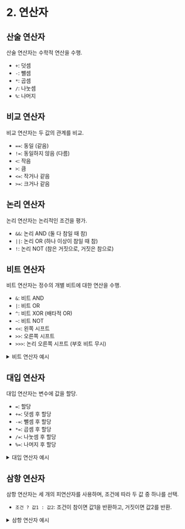 # 2. 연산자

## 산술 연산자
산술 연산자는 수학적 연산을 수행.
- `+`: 덧셈
- `-`: 뺄셈
- `*`: 곱셈
- `/`: 나눗셈
- `%`: 나머지

## 비교 연산자
비교 연산자는 두 값의 관계를 비교.
- `==`: 동일 (같음)
- `!=`: 동일하지 않음 (다름)
- `<`: 작음
- `>`: 큼
- `<=`: 작거나 같음
- `>=`: 크거나 같음

## 논리 연산자
논리 연산자는 논리적인 조건을 평가.
- `&&`: 논리 AND (둘 다 참일 때 참)
- `||`: 논리 OR (하나 이상이 참일 때 참)
- `!`: 논리 NOT (참은 거짓으로, 거짓은 참으로)

## 비트 연산자
비트 연산자는 정수의 개별 비트에 대한 연산을 수행.
- `&`: 비트 AND
- `|`: 비트 OR
- `^`: 비트 XOR (배타적 OR)
- `~`: 비트 NOT
- `<<`: 왼쪽 시프트
- `>>`: 오른쪽 시프트
- `>>>`: 논리 오른쪽 시프트 (부호 비트 무시)

<details>
    <summary>비트 연산자 예시</summary>

```java
int a = 5; // 이진수로 0101
int b = 3; // 이진수로 0011

int result1 = a & b; // AND 연산: 0001, 결과는 1
int result2 = a | b; // OR 연산: 0111, 결과는 7
int result3 = a ^ b; // XOR 연산: 0110, 결과는 6
int result4 = ~a;    // NOT 연산: 1010, 결과는 -6
int result5 = a << 1; // 왼쪽 시프트: 1010, 결과는 10
int result6 = a >> 1; // 오른쪽 시프트: 0010, 결과는 2
```
</details>

## 대입 연산자
대입 연산자는 변수에 값을 할당.
- `=`: 할당
- `+=`: 덧셈 후 할당
- `-=`: 뺄셈 후 할당
- `*=`: 곱셈 후 할당
- `/=`: 나눗셈 후 할당
- `%=`: 나머지 후 할당

<details>
    <summary>대입 연산자 예시</summary>

```java
int x = 10;

x += 5; // x = x + 5와 동일, x의 값은 15
x -= 3; // x = x - 3과 동일, x의 값은 12
x *= 2; // x = x * 2와 동일, x의 값은 24
x /= 4; // x = x / 4와 동일, x의 값은 6
x %= 5; // x = x % 5와 동일, x의 값은 1
```
</details>




## 삼항 연산자
삼항 연산자는 세 개의 피연산자를 사용하며, 조건에 따라 두 값 중 하나를 선택.
- `조건 ? 값1 : 값2`: 조건이 참이면 값1을 반환하고, 거짓이면 값2를 반환.

<details>
    <summary>삼항 연산자 예시</summary>

```java
int score = 85;
String grade = (score >= 90) ? "A" : "B"; // 점수가 90 이상이면 "A", 아니면 "B"

System.out.println("등급: " + grade); // 출력: "등급: B"
```
</details>